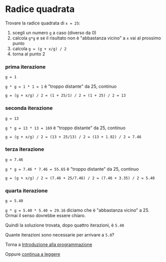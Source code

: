 # Radice quadrata

Trovare la radice quadrata di `x = 25`:

1. scegli un numero `g` a caso (diverso da 0)
2. calcola `g*g` e se il risultato non è "abbastanza vicino" a `x` vai al prossimo punto
3. calcola `g = (g + x/g) / 2`
4. torna al punto 2

### prima iterazione

`g = 1`

`g * g = 1 * 1 = 1` è "troppo distante" da 25, continuo

`g = (g + x/g) / 2 = (1 + 25/1) / 2 = (1 + 25) / 2 = 13`

### seconda iterazione

`g = 13`

`g * g = 13 * 13 = 169` è "troppo distante" da 25, continuo

`g = (g + x/g) / 2 = (13 + 25/13) / 2 = (13 + 1.92) / 2 = 7.46`

### terza iterazione

`g = 7.46`

`g * g = 7.46 * 7.46 = 55.65` è "troppo distante" da 25, continuo

`g = (g + x/g) / 2 = (7.46 + 25/7.46) / 2 = (7.46 + 3.35) / 2 = 5.40`

### quarta iterazione

`g = 5.40`

`g * g = 5.40 * 5.40 = 29.16` diciamo che è "abbastanza vicino" a 25. Ormai il senso
dovrebbe essere chiaro.

Quindi la soluzione trovata, dopo quattro iterazioni, è `5.40`

Quante iterazioni sono necessarie per arrivare a `5.0`?

Torna a [Introduzione alla programmazione](../summary.md)

Oppure [continua a leggere](regole.md)
